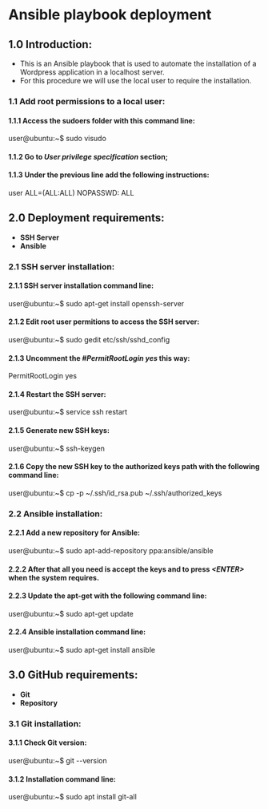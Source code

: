 Ansible playbook deployment
==========================

## 1.0 Introduction:

- This is an Ansible playbook that is used to automate the installation of a Wordpress application in a localhost server. 
- For this procedure we will use the local user to require the installation.

### 1.1 Add root permissions to a local user:
#### 1.1.1 Access the sudoers folder with this command line:
user@ubuntu:~$ sudo visudo
#### 1.1.2 Go to *User privilege specification* section;
#### 1.1.3 Under the previous line add the following instructions:
user  ALL=(ALL:ALL) NOPASSWD: ALL

## 2.0 Deployment requirements:
- **SSH Server**
- **Ansible**

### 2.1 SSH server installation:

#### 2.1.1 SSH server installation command line:
user@ubuntu:~$ sudo apt-get install openssh-server

#### 2.1.2 Edit root user permitions to access the SSH server:
user@ubuntu:~$ sudo gedit etc/ssh/sshd_config

#### 2.1.3 Uncomment the *#PermitRootLogin yes* this way:
PermitRootLogin yes

#### 2.1.4 Restart the SSH server:
user@ubuntu:~$ service ssh restart

#### 2.1.5 Generate new SSH keys:
user@ubuntu:~$ ssh-keygen

#### 2.1.6 Copy the new SSH key to the authorized keys path with the following command line:
user@ubuntu:~$ cp -p ~/.ssh/id_rsa.pub ~/.ssh/authorized_keys

### 2.2 Ansible installation:

#### 2.2.1 Add a new repository for Ansible:
user@ubuntu:~$ sudo apt-add-repository ppa:ansible/ansible

#### 2.2.2 After that all you need is accept the keys and to press *<*ENTER*>* when the system requires.

#### 2.2.3 Update the apt-get with the following command line:
user@ubuntu:~$ sudo apt-get update

#### 2.2.4 Ansible installation command line:
user@ubuntu:~$ sudo apt-get install ansible

## 3.0 GitHub requirements:
- **Git**
- **Repository**

### 3.1 Git installation:

#### 3.1.1 Check Git version:
user@ubuntu:~$ git --version

#### 3.1.2 Installation command line:
user@ubuntu:~$ sudo apt install git-all






